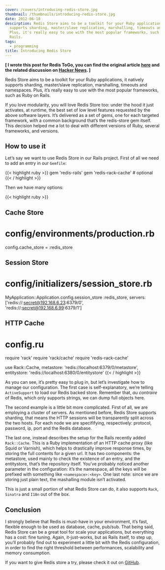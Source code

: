 ```yaml
---
cover: /covers/introducing-redis-store.jpg
thumbnail: /thumbnails/introducing-redis-store.jpg
date: 2012-06-18
descirption: Redis Store aims to be a toolkit for your Ruby applications, it natively
  supports sharding, master/slave replication, marshalling, timeouts and namespaces.
  Plus, it's really easy to use with the most popular frameworks, such as Ruby on
  Rails.
tags:
  - programming
title: Introducing Redis Store
---
```


<p><strong>[ I wrote this post for Redis ToGo, you can find the original article <a href="http://blog.togo.io/introducing/redis-store/">here</a> and the related discussion on <a href="http://news.ycombinator.com/item?id=4124246">Hacker News</a>. ]</strong></p>

<p>Redis Store aims to be a toolkit for your Ruby applications, it natively supports sharding, master/slave replication, marshalling, timeouts and namespaces. Plus, it&#8217;s really easy to use with the most popular frameworks, such as Ruby on Rails.</p>

<p>If you love modularity, you will love Redis Store too: under the hood it just activates, at runtime, the best set of low level features requested by the above software layers. It&#8217;s delivered as a set of gems, one for each targeted framework, with a common background that&#8217;s the redis-store gem itself. This decision helped me a lot to deal with different versions of Ruby, several frameworks, and versions.</p>

<h2>How to use it</h2>

<p>Let&#8217;s say we want to use Redis Store in our Rails project. First of all we need to add an entry in our <code>Gemfile</code>:</p>

{{< highlight ruby >}}
gem 'redis-rails'
gem 'redis-rack-cache' # optional
{{< / highlight >}}

<p>Then we have many options:</p>

{{< highlight ruby >}}
## Cache Store
# config/environments/production.rb
config.cache_store = :redis_store

## Session Store
# config/initializers/session_store.rb
MyApplication::Application.config.session_store :redis_store,
  servers: ['redis://:secret@192.168.6.23:6379/0', 'redis://:secret@192.168.6.99:6379/1']

## HTTP Cache
# config.ru
require 'rack'
require 'rack/cache'
require 'redis-rack-cache'

use Rack::Cache,
  metastore:   'redis://localhost:6379/0/metastore',
  entitystore: 'redis://localhost:6380/0/entitystore'
{{< / highlight >}}

<p>As you can see, it&#8217;s pretty easy to plug in, but let&#8217;s investigate how to manage our configuration. The first case is self-explanatory, we&#8217;re telling <code>ActiveSupport</code> to load our Redis backed store. Remember that, <em>au contraire</em> of Redis, which only supports strings, we can dump full objects here.</p>

<p>The second example is a little bit more complicated. First of all, we are employing a cluster of servers. As mentioned before, Redis Store supports sharding, that means the HTTP sessions will be transparently split across the two hosts. For each node we are specififying, respectively: protocol, password, ip, port and the Redis database.</p>

<p>The last one, instead describes the setup for the Rails recently added <code>Rack::Cache</code>. This is a Ruby implementation of an HTTP cache proxy (like Squid or Varnish), which helps to drastically improve response times, by storing the full contents for a given url. It has two components: the metastore, used mainly to check the existence of an entry, and the entitystore, that&#8217;s the repository itself. You&#8217;ve probably noticed another parameter in the configuration: it&#8217;s the namespace, all the keys will be prefixed with something like <code>&lt;namespace&gt;:&lt;key&gt;</code>. One last note: since we are storing just plain text, the mashalling module isn&#8217;t activated.</p>

<p>This is just a small portion of what Redis Store can do, it also supports <code>Rack</code>, <code>Sinatra</code> and <code>I18n</code> out of the box.</p>

<h2>Conclusion</h2>

<p>I strongly believe that Redis is must-have in your environment, it&#8217;s fast, flexible enough to be used as database, cache, pub/sub. That being said, Redis Store can be a great tool for scale your applications, but everything has a cost: fine tuning. Again, it-just-works, but as Rails itself, to step up, you&#8217;ll probably find out to experiment a little bit with the Redis configuration, in order to find the right threshold between performances, scalability and memory consumption.</p>

<p>If you want to give Redis store a try, please check it out on <a href="https://github.com/jodosha/redis-store">GitHub</a>.</p>
